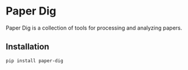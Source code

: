 # Paper Dig

Paper Dig is a collection of tools for processing and analyzing papers.

## Installation

```bash
pip install paper-dig
```
